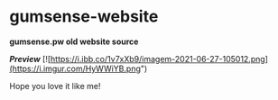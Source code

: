 # gumsense-website
**gumsense.pw old website source**

***Preview***
[![https://i.ibb.co/1v7xXb9/imagem-2021-06-27-105012.png](https://i.imgur.com/HyWWiYB.png")

Hope you love it like me!
